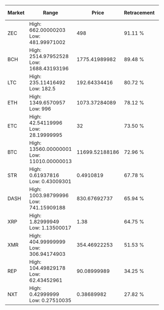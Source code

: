 | Market | Range | Price| Retracement | Doubles to 50% |
| --- | --- | --- | --- | --- |
| ZEC | High: 662.00000203<br />Low: 481.99971002 | 498 | 91.11 % | 1.15 |
| BCH | High: 2514.97952528<br />Low: 1688.43193196 | 1775.41989982 | 89.48 % | 1.18 |
| LTC | High: 235.11416492<br />Low: 182.5 | 192.64334416 | 80.72 % | 1.08 |
| ETH | High: 1349.6570957<br />Low: 996 | 1073.37284089 | 78.12 % | 1.09 |
| ETC | High: 42.54119996<br />Low: 28.19999995 | 32 | 73.50 % | 1.11 |
| BTC | High: 13560.00000001<br />Low: 11010.00000013 | 11699.52188186 | 72.96 % | 1.05 |
| STR | High: 0.61937816<br />Low: 0.43009301 | 0.4910819 | 67.78 % | 1.07 |
| DASH | High: 1003.98799996<br />Low: 741.15909188 | 830.67692737 | 65.94 % | 1.05 |
| XRP | High: 1.82999949<br />Low: 1.13500017 | 1.38 | 64.75 % | 1.07 |
| XMR | High: 404.99999999<br />Low: 306.94174903 | 354.46922253 | 51.53 % | 1.00 |
| REP | High: 104.49829178<br />Low: 62.43452961 | 90.08999989 | 34.25 % | 0.00 |
| NXT | High: 0.42999999<br />Low: 0.27510035 | 0.38689982 | 27.82 % | 0.00 |
